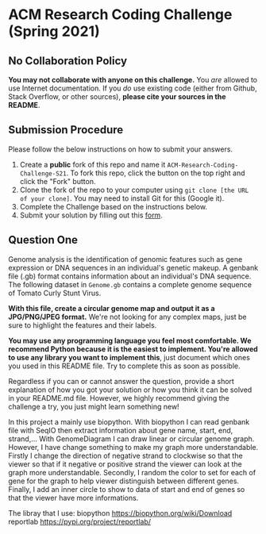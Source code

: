 # ACM Research Coding Challenge (Spring 2021)

## No Collaboration Policy

**You may not collaborate with anyone on this challenge.** You _are_ allowed to use Internet documentation. If you _do_ use existing code (either from Github, Stack Overflow, or other sources), **please cite your sources in the README**.

## Submission Procedure

Please follow the below instructions on how to submit your answers.

1. Create a **public** fork of this repo and name it `ACM-Research-Coding-Challenge-S21`. To fork this repo, click the button on the top right and click the "Fork" button.
2. Clone the fork of the repo to your computer using `git clone [the URL of your clone]`. You may need to install Git for this (Google it).
3. Complete the Challenge based on the instructions below.
4. Submit your solution by filling out this [form](https://acmutd.typeform.com/to/uqAJNXUe).

## Question One

Genome analysis is the identification of genomic features such as gene expression or DNA sequences in an individual's genetic makeup. A genbank file (.gb) format contains information about an individual's DNA sequence. The following dataset in `Genome.gb` contains a complete genome sequence of Tomato Curly Stunt Virus. 

**With this file, create a circular genome map and output it as a JPG/PNG/JPEG format.** We're not looking for any complex maps, just be sure to highlight the features and their labels.

**You may use any programming language you feel most comfortable. We recommend Python because it is the easiest to implement. You're allowed to use any library you want to implement this**, just document which ones you used in this README file. Try to complete this as soon as possible.

Regardless if you can or cannot answer the question, provide a short explanation of how you got your solution or how you think it can be solved in your README.md file. However, we highly recommend giving the challenge a try, you just might learn something new!

In this project a mainly use biopython. With biopython I can read genbank file with SeqIO then extract information about gene name, start, end, strand,... With GenomeDiagram I can draw linear or circular genome graph. However, I have change something to make my graph more understandable. Firstly I change the direction of negative strand to clockwise so that the viewer so that if it negative or positive strand the viewer can look at the graph more understandable. Secondly, I random the color to set for each of gene for the graph to help viewer distinguish between different genes. Finally, I add an inner circle to show to data of start and end of genes so that the viewer have more informations.

The libray that I use:
biopython
https://biopython.org/wiki/Download
reportlab
https://pypi.org/project/reportlab/

